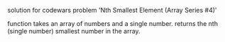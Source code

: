 solution for codewars problem 'Nth Smallest Element (Array Series #4)'

function takes an array of numbers and a single number. returns the nth (single number) smallest number in the array.

